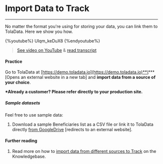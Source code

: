 # Import Data to Track

---

No matter the format you're using for storing your data, you can link them to TolaData. Here we show you how.

{%youtube%} UIqm_keDuX8 {%endyoutube%}  
> [See video on YouTube](https://www.youtube.com/embed/UIqm_keDuX8?rel=0) & [read transcript](https://docs.google.com/document/d/1DCaeMviBwSO5hGSfeh6Y9McPI6D1dzxJyDs5kKa4wug/edit#heading=h.zbwia9nw3nvh)

#### Practice 

Go to TolaData at [https://demo.toladata.io](https://demo.toladata.io)**\*** \[Opens an external website in a new tab\] and **import data from a source of your choice**.

**\*Already a customer? Please refer directly to your production site.**

##### Sample datasets

Feel free to use sample data:
1. Download a sample Beneficiaries list as a CSV file or link it to TolaData directly [from GoogleDrive](https://docs.google.com/spreadsheets/d/18kZeA9f9akq1PYCNVErtiaMqKzvIity3ZwbTchTptXc/edit?usp=sharing) \[redirects to an external website\].

#### Further reading

1. Read more on how to [import data from different sources to Track](https://help.toladata.com/en/11-track/import-datasets.html) on the Knowledgebase.






